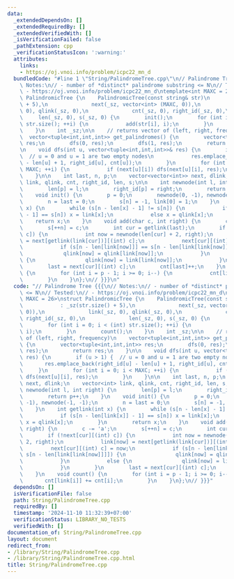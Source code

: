 ```yaml
---
data:
  _extendedDependsOn: []
  _extendedRequiredBy: []
  _extendedVerifiedWith: []
  _isVerificationFailed: false
  _pathExtension: cpp
  _verificationStatusIcon: ':warning:'
  attributes:
    links:
    - https://oj.vnoi.info/problem/icpc22_mn_d
  bundledCode: "#line 1 \"String/PalindromeTree.cpp\"\n// Palindrome Tree {{{\n//\
    \ Notes:\n// - number of *distinct* palindrome substring <= N\n// Tested:\n//\
    \ - https://oj.vnoi.info/problem/icpc22_mn_d\ntemplate<int MAXC = 26>\nstruct\
    \ PalindromicTree {\n    PalindromicTree(const string& str)\n            : _sz(str.size()\
    \ + 5),\n              next(_sz, vector<int> (MAXC, 0)),\n              link(_sz,\
    \ 0), qlink(_sz, 0),\n              cnt(_sz, 0), right_id(_sz, 0),\n         \
    \     len(_sz, 0), s(_sz, 0) {\n        init();\n        for (int i = 0; i < (int)\
    \ str.size(); ++i) {\n            add(str[i], i);\n        }\n        count();\n\
    \    }\n    int _sz;\n\n    // returns vector of (left, right, frequency)\n  \
    \  vector<tuple<int,int,int>> get_palindromes() {\n        vector<tuple<int,int,int>>\
    \ res;\n        dfs(0, res);\n        dfs(1, res);\n        return res;\n    }\n\
    \n    void dfs(int u, vector<tuple<int,int,int>>& res) {\n        if (u > 1) {\
    \  // u = 0 and u = 1 are two empty nodes\n            res.emplace_back(right_id[u]\
    \ - len[u] + 1, right_id[u], cnt[u]);\n        }\n        for (int i = 0; i <\
    \ MAXC; ++i) {\n            if (next[u][i]) dfs(next[u][i], res);\n        }\n\
    \    }\n\n    int last, n, p;\n    vector<vector<int>> next, dlink;\n    vector<int>\
    \ link, qlink, cnt, right_id, len, s;\n\n    int newnode(int l, int right) {\n\
    \        len[p] = l;\n        right_id[p] = right;\n        return p++;\n    }\n\
    \    void init() {\n        p = 0;\n        newnode(0, -1), newnode(-1, -1);\n\
    \        n = last = 0;\n        s[n] = -1, link[0] = 1;\n    }\n    int getlink(int\
    \ x) {\n        while (s[n - len[x] - 1] != s[n]) {\n            if (s[n - len[link[x]]\
    \ - 1] == s[n]) x = link[x];\n            else x = qlink[x];\n        }\n    \
    \    return x;\n    }\n    void add(char c, int right) {\n        c -= 'a';\n\
    \        s[++n] = c;\n        int cur = getlink(last);\n        if (!next[cur][(int)\
    \ c]) {\n            int now = newnode(len[cur] + 2, right);\n            link[now]\
    \ = next[getlink(link[cur])][(int) c];\n            next[cur][(int) c] = now;\n\
    \            if (s[n - len[link[now]]] == s[n - len[link[link[now]]]]) {\n   \
    \             qlink[now] = qlink[link[now]];\n            }\n            else\
    \ {\n                qlink[now] = link[link[now]];\n            }\n        }\n\
    \        last = next[cur][(int) c];\n        cnt[last]++;\n    }\n    void count()\
    \ {\n        for (int i = p - 1; i >= 0; i--) {\n            cnt[link[i]] += cnt[i];\n\
    \        }\n    }\n};\n// }}}\n"
  code: "// Palindrome Tree {{{\n// Notes:\n// - number of *distinct* palindrome substring\
    \ <= N\n// Tested:\n// - https://oj.vnoi.info/problem/icpc22_mn_d\ntemplate<int\
    \ MAXC = 26>\nstruct PalindromicTree {\n    PalindromicTree(const string& str)\n\
    \            : _sz(str.size() + 5),\n              next(_sz, vector<int> (MAXC,\
    \ 0)),\n              link(_sz, 0), qlink(_sz, 0),\n              cnt(_sz, 0),\
    \ right_id(_sz, 0),\n              len(_sz, 0), s(_sz, 0) {\n        init();\n\
    \        for (int i = 0; i < (int) str.size(); ++i) {\n            add(str[i],\
    \ i);\n        }\n        count();\n    }\n    int _sz;\n\n    // returns vector\
    \ of (left, right, frequency)\n    vector<tuple<int,int,int>> get_palindromes()\
    \ {\n        vector<tuple<int,int,int>> res;\n        dfs(0, res);\n        dfs(1,\
    \ res);\n        return res;\n    }\n\n    void dfs(int u, vector<tuple<int,int,int>>&\
    \ res) {\n        if (u > 1) {  // u = 0 and u = 1 are two empty nodes\n     \
    \       res.emplace_back(right_id[u] - len[u] + 1, right_id[u], cnt[u]);\n   \
    \     }\n        for (int i = 0; i < MAXC; ++i) {\n            if (next[u][i])\
    \ dfs(next[u][i], res);\n        }\n    }\n\n    int last, n, p;\n    vector<vector<int>>\
    \ next, dlink;\n    vector<int> link, qlink, cnt, right_id, len, s;\n\n    int\
    \ newnode(int l, int right) {\n        len[p] = l;\n        right_id[p] = right;\n\
    \        return p++;\n    }\n    void init() {\n        p = 0;\n        newnode(0,\
    \ -1), newnode(-1, -1);\n        n = last = 0;\n        s[n] = -1, link[0] = 1;\n\
    \    }\n    int getlink(int x) {\n        while (s[n - len[x] - 1] != s[n]) {\n\
    \            if (s[n - len[link[x]] - 1] == s[n]) x = link[x];\n            else\
    \ x = qlink[x];\n        }\n        return x;\n    }\n    void add(char c, int\
    \ right) {\n        c -= 'a';\n        s[++n] = c;\n        int cur = getlink(last);\n\
    \        if (!next[cur][(int) c]) {\n            int now = newnode(len[cur] +\
    \ 2, right);\n            link[now] = next[getlink(link[cur])][(int) c];\n   \
    \         next[cur][(int) c] = now;\n            if (s[n - len[link[now]]] ==\
    \ s[n - len[link[link[now]]]]) {\n                qlink[now] = qlink[link[now]];\n\
    \            }\n            else {\n                qlink[now] = link[link[now]];\n\
    \            }\n        }\n        last = next[cur][(int) c];\n        cnt[last]++;\n\
    \    }\n    void count() {\n        for (int i = p - 1; i >= 0; i--) {\n     \
    \       cnt[link[i]] += cnt[i];\n        }\n    }\n};\n// }}}"
  dependsOn: []
  isVerificationFile: false
  path: String/PalindromeTree.cpp
  requiredBy: []
  timestamp: '2024-11-10 11:32:39+07:00'
  verificationStatus: LIBRARY_NO_TESTS
  verifiedWith: []
documentation_of: String/PalindromeTree.cpp
layout: document
redirect_from:
- /library/String/PalindromeTree.cpp
- /library/String/PalindromeTree.cpp.html
title: String/PalindromeTree.cpp
---
```

